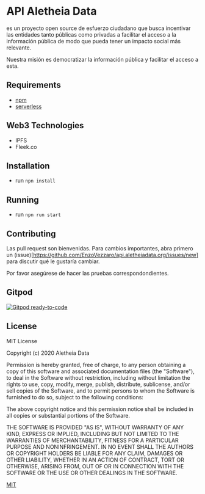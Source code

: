 # API Aletheia Data

es un proyecto open source de esfuerzo ciudadano que busca incentivar las entidades tanto públicas como privadas a facilitar el acceso a la información pública de modo que pueda tener un impacto social más relevante. 

Nuestra misión es democratizar la información pública y facilitar el acceso a esta.

## Requirements

- [npm](https://www.npmjs.com/)
- [serverless](https://www.serverless.com/)

## Web3 Technologies

- IPFS
- Fleek.co

## Installation

- run `npn install`

## Running

- run `npn run start`

## Contributing

Las pull request son bienvenidas. Para cambios importantes, abra primero un (issue)[https://github.com/EnzoVezzaro/api.aletheiadata.org/issues/new] para discutir qué le gustaría cambiar.

Por favor asegúrese de hacer las pruebas correspondondientes.

## Gitpod

[![Gitpod ready-to-code](https://img.shields.io/badge/Gitpod-ready--to--code-blue?logo=gitpod)](https://gitpod.io/#https://github.com/EnzoVezzaro/api.aletheiadata.org)

## License

MIT License

Copyright (c) 2020 Aletheia Data

Permission is hereby granted, free of charge, to any person obtaining a copy
of this software and associated documentation files (the "Software"), to deal
in the Software without restriction, including without limitation the rights
to use, copy, modify, merge, publish, distribute, sublicense, and/or sell
copies of the Software, and to permit persons to whom the Software is
furnished to do so, subject to the following conditions:

The above copyright notice and this permission notice shall be included in all
copies or substantial portions of the Software.

THE SOFTWARE IS PROVIDED "AS IS", WITHOUT WARRANTY OF ANY KIND, EXPRESS OR
IMPLIED, INCLUDING BUT NOT LIMITED TO THE WARRANTIES OF MERCHANTABILITY,
FITNESS FOR A PARTICULAR PURPOSE AND NONINFRINGEMENT. IN NO EVENT SHALL THE
AUTHORS OR COPYRIGHT HOLDERS BE LIABLE FOR ANY CLAIM, DAMAGES OR OTHER
LIABILITY, WHETHER IN AN ACTION OF CONTRACT, TORT OR OTHERWISE, ARISING FROM,
OUT OF OR IN CONNECTION WITH THE SOFTWARE OR THE USE OR OTHER DEALINGS IN THE
SOFTWARE.

[MIT](https://choosealicense.com/licenses/mit/)